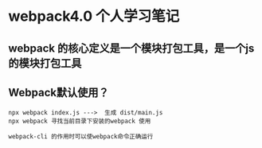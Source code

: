 # webpack4.0 个人学习笔记
## webpack 的核心定义是一个模块打包工具，是一个js的模块打包工具


## Webpack默认使用？
```
npx webpack index.js --->  生成 dist/main.js
npx webpack 寻找当前目录下安装的webpack 使用

webpack-cli 的作用时可以使webpack命令正确运行



```

